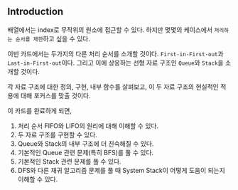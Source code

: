 ## Introduction

배열에서는 index로 무작위의 원소에 접근할 수 있다. 하지만 몇몇의 케이스에서 `처리하는 순서를 제한`하고 싶을 수 있다.

이번 카드에서는 두가지의 다른 처리 순서를 소개할 것이다. `First-in-First-out`과 `Last-in-First-out`이다. 그리고 이에 상응하는 선형 자료 구조인 `Queue`와 `Stack`을
소개할 것이다.

각 자료 구조에 대한 정의, 구현, 내부 함수를 살펴보고, 이 두 자료 구조의 현실적인 적용에 대해 포커스를 맞출 것이다.

이 카드를 완료하게 되면,

1. 처리 순서 FIFO와 LIFO의 원리에 대해 이해할 수 있다.
2. 두 자료 구조를 구현할 수 있다.
3. Queue와 Stack의 내부 구조에 더 친숙해질 수 있다.
4. 기본적인 Queue 관련 문제(특히 BFS)를 풀 수 있다.
5. 기본적인 Stack 관련 문제를 풀 수 있다.
6. DFS와 다른 재귀 알고리즘 문제를 풀 때 System Stack이 어떻게 도움이 되는지 이해할 수 있다.

